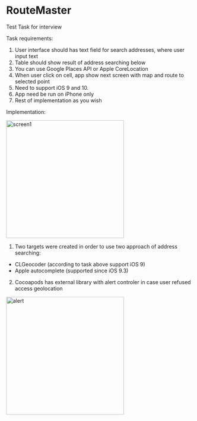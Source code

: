 # RouteMaster
Test Task for interview

Task requirements:
1. User interface should has text field for search addresses, where user input text 
2. Table should show result of address searching below
3. You can use Google Places API or Apple CoreLocation
4. When user click on cell, app show next screen with map and route to selected point
5. Need to support iOS 9 and 10.
6. App need be run on iPhone only
7. Rest of implementation as you wish


Implementation:

<img width="317" alt="screen1" src="https://user-images.githubusercontent.com/22885814/27000714-de146b28-4dc0-11e7-8622-b27e1d3657d2.png">

1. Two targets were created in order to use two approach of address searching: 
  - CLGeocoder (according to task above support iOS 9)
  - Apple autocomplete (supported since iOS 9.3)
2. Cocoapods has external library with alert controler in case user refused access geolocation
<img width="317" alt="alert" src="https://user-images.githubusercontent.com/22885814/27000699-7e79de14-4dc0-11e7-9e8f-1ac49b64e4f2.png">
